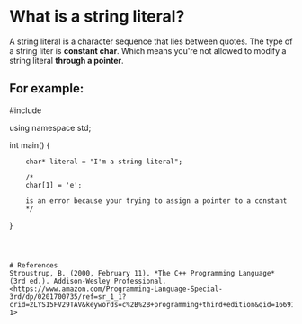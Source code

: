 # What is a string literal? 

A string literal is a character sequence that lies between quotes. The type of a string liter is **constant char**. Which means 
you're not allowed to modify a string literal **through a pointer**. 


## For example: 
  #include <iostream>
  
  using namespace std;
  
  
  
  int main() {
  
        char* literal = "I'm a string literal"; 
  
        /* 
        char[1] = 'e';  
          
        is an error because your trying to assign a pointer to a constant
        */
  } 
  ``` 
  
  

# References 
Stroustrup, B. (2000, February 11). *The C++ Programming Language* (3rd ed.). Addison-Wesley Professional. <https://www.amazon.com/Programming-Language-Special-3rd/dp/0201700735/ref=sr_1_1?crid=2LYS15FV29TAV&keywords=c%2B%2B+programming+third+edition&qid=1669162342&sprefix=c%2B%2B+programming+third+edition+%2Caps%2C72&sr=8-1> 

  
